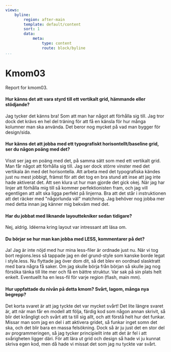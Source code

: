 ```yaml
---
views:
    byline:
        region: after-main
        template: default/content
        sort: 1
        data:
            meta:
                type: content
                route: block/byline
...
```

Kmom03
===============================

Report for kmom03.


#### Hur känns det att vara styrd till ett vertikalt grid, hämmande eller stödjande?
Jag tycker det känns bra! Som att man har något att förhålla sig till. Jag tror dock det krävs en hel del träning för att få en känsla för hur många kolumner man ska använda. Det beror nog mycket på vad man bygger för design/sida.

#### Hur känns det att jobba med ett typografiskt horisontellt/baseline grid, ser du någon poäng med det?
Visst ser jag en poäng med det, på samma sätt som med ett vertikalt grid. Man får något att förhålla sig till. Jag ser dock större vinster med det vertikala än med det horisontella. Att arbeta med det typografiska kändes just nu mest jobbigt, främst för att det tog en bra stund att inse att jag inte hade aktiverat det. Att sen klura ut hur man gjorde det gick okej. När jag har linjer att förhålla mig till så kommer perfektionisten fram, och jag vill egentligen att allt ska ligga perfekt på linjerna. Bra att det står i instruktionen att det räcker med "någorlunda väl" matchning. Jag behöver nog jobba mer med detta innan jag känner mig bekväm med det.

#### Har du jobbat med liknande layouttekniker sedan tidigare?
Nej, aldrig. Idéerna kring layout var intressant att läsa om.

#### Du börjar se hur man kan jobba med LESS, kommentarer på det?
Ja! Jag är inte nöjd med hur mina less-filer är ordnade just nu. När vi tog bort regions.less så tappade jag en del grund-style som kanske borde legat i style.less. Nu flyttade jag över dom dit, så det blev en oordnad slasktratt med bara några få saker. Om jag skulle börja från början så skulle jag nog försöka tänka till lite mer och få en bättre struktur. Var sak på sin plats helt enkelt. Eventuellt ha en less-fil för varje region (flash, main mm).

#### Hur uppfattade du nivån på detta kmom? Svårt, lagom, många nya begrepp?
Det korta svaret är att jag tyckte det var mycket svårt! Det lite längre svaret är, att när man får en modell att följa, färdig kod som någon annan skrivit, så blir det krångligt och svårt att ta till sig allt, och att förstå helt hur det funkar. Missar man som jag en del i att aktivera gridet, så funkar inget somn det ska, och det blir bara en massa felsökning. Dock så är ju just det en stor del av programmeringen, så jag tycker principiellt inte att det är fel i att svårigheten ligger däri. För att lära ut grid och design så hade vi ju kunnat skriva egen kod, men då hade vi missat det som jag nu tyckte var svårt. 
